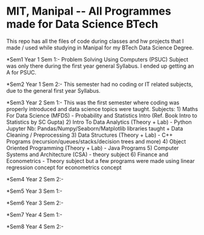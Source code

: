 # MIT, Manipal -- All Programmes made for Data Science BTech
This repo has all the files of code during classes and hw projects that I made / used while studying in Manipal for my BTech Data Science Degree.

*Sem1
Year 1 Sem 1:- Problem Solving Using Computers (PSUC) Subject was only there during the first year general Syllabus. I ended up getting an A for PSUC.

*Sem2
Year 1 Sem 2:- This semester had no coding or IT related subjects, due to the general first year Syllabus.

*Sem3
Year 2 Sem 1:- This was the first semester where coding was properly introduced and data science topics were taught.
    Subjects:
    1) Maths For Data Science (MFDS) - Probability and Statistics Intro (Ref. Book Intro to Statistics by SC Gupta)
    2) Intro To Data Analytics (Theory + Lab) - Python Jupyter Nb: Pandas/Numpy/Seaborn/Matplotlib libraries taught + Data Cleaning / Preprocessing 
    3) Data Structures (Theory + Lab) - C++ Programs (recursion/queues/stacks/decision trees and more)
    4) Object Oriented Programming (Theory + Lab) - Java Programs
    5) Computer Systems and Architecture (CSA) - theory subject
    6) Finance and Econometrics - Theory subject but a few programs were made using linear regression concept for econometrics concept
    
*Sem4
Year 2 Sem 2:- 

*Sem5
Year 3 Sem 1:- 

*Sem6
Year 3 Sem 2:- 

*Sem7
Year 4 Sem 1:- 

*Sem8
Year 4 Sem 2:- 
